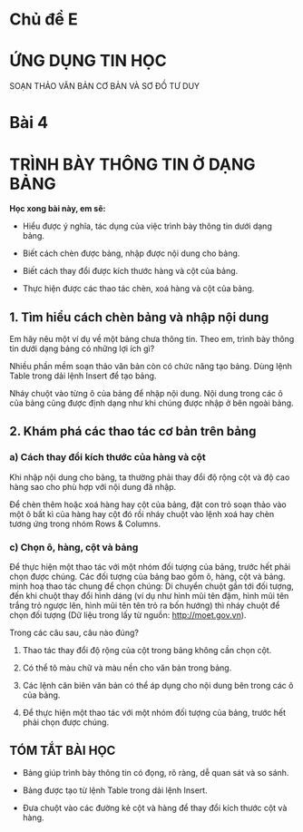 # Chủ đề E
# **ỨNG DỤNG TIN HỌC**

SOẠN THẢO VĂN BẢN CƠ BẢN VÀ SƠ ĐỒ TƯ DUY

# Bài 4
# TRÌNH BÀY THÔNG TIN Ở DẠNG BẢNG

**Học xong bài này, em sẽ:**

- Hiểu được ý nghĩa, tác dụng của việc trình bày thông tin dưới dạng bảng.

- Biết cách chèn được bảng, nhập được nội dung cho bảng.

- Biết cách thay đổi được kích thước hàng và cột của bảng.

- Thực hiện được các thao tác chèn, xoá hàng và cột của bảng.

## 1. Tìm hiểu cách chèn bảng và nhập nội dung

Em hãy nêu một ví dụ về một bảng chưa thông tin. Theo em, trình bày thông tin dưới dạng bảng có những lợi ích gì?

Nhiều phần mềm soạn thảo văn bản còn có chức năng tạo bảng. Dùng lệnh Table trong dải lệnh Insert để tạo bảng.

Nháy chuột vào từng ô của bảng để nhập nội dung. Nội dung trong các ô của bảng cũng được định dạng như khi chúng được nhập ở bên ngoài bảng.

## 2. Khám phá các thao tác cơ bản trên bảng

### a) Cách thay đổi kích thước của hàng và cột

Khi nhập nội dung cho bảng, ta thường phải thay đổi độ rộng cột và độ cao hàng sao cho phù hợp với nội dung đã nhập.

Để chèn thêm hoặc xoá hàng hay cột của bảng, đặt con trỏ soạn thảo vào một ô bất kì của hàng hay cột đó rồi nháy chuột vào lệnh xoá hay chèn tương ứng trong nhóm Rows & Columns.

### c) Chọn ô, hàng, cột và bảng

Để thực hiện một thao tác với một nhóm đối tượng của bảng, trước hết phải chọn được chúng. Các đối tượng của bảng bao gồm ô, hàng, cột và bảng. minh hoạ thao tác chung để chọn chúng: Di chuyển chuột gần tới đối tượng, đến khi chuột thay đổi hình dáng (ví dụ như hình mũi tên đậm, hình mũi tên trắng trỏ ngược lên, hình mũi tên tên trỏ ra bốn hướng) thì nháy chuột để chọn đối tượng (Dữ liệu trong lấy từ nguồn: http://moet.gov.vn).

Trong các câu sau, câu nào đúng?
1) Thao tác thay đổi độ rộng của cột trong bảng không cần chọn cột.

2) Có thể tô màu chữ và màu nền cho văn bản trong bảng.

3) Các lệnh căn biên văn bản có thể áp dụng cho nội dung bên trong các ô của bảng.

4) Để thực hiện một thao tác với một nhóm đối tượng của bảng, trước hết phải chọn được chúng.

## TÓM TẮT BÀI HỌC

- Bảng giúp trình bày thông tin có đọng, rõ ràng, dễ quan sát và so sánh.

- Bảng được tạo từ lệnh Table trong dải lệnh Insert.

- Đưa chuột vào các đường kẻ cột và hàng để thay đổi kích thước cột và hàng.
